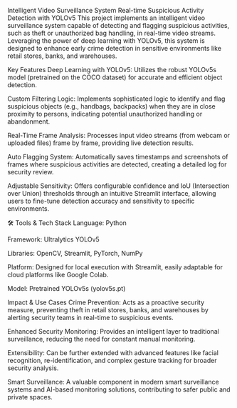 Intelligent Video Surveillance System
Real-time Suspicious Activity Detection with YOLOv5
This project implements an intelligent video surveillance system capable of detecting and flagging suspicious activities, such as theft or unauthorized bag handling, in real-time video streams. Leveraging the power of deep learning with YOLOv5, this system is designed to enhance early crime detection in sensitive environments like retail stores, banks, and warehouses.

 Key Features
Deep Learning with YOLOv5: Utilizes the robust YOLOv5s model (pretrained on the COCO dataset) for accurate and efficient object detection.

Custom Filtering Logic: Implements sophisticated logic to identify and flag suspicious objects (e.g., handbags, backpacks) when they are in close proximity to persons, indicating potential unauthorized handling or abandonment.

Real-Time Frame Analysis: Processes input video streams (from webcam or uploaded files) frame by frame, providing live detection results.

Auto Flagging System: Automatically saves timestamps and screenshots of frames where suspicious activities are detected, creating a detailed log for security review.

Adjustable Sensitivity: Offers configurable confidence and IoU (Intersection over Union) thresholds through an intuitive Streamlit interface, allowing users to fine-tune detection accuracy and sensitivity to specific environments.

🛠 Tools & Tech Stack
Language: Python

Framework: Ultralytics YOLOv5

Libraries: OpenCV, Streamlit, PyTorch, NumPy

Platform: Designed for local execution with Streamlit, easily adaptable for cloud platforms like Google Colab.

Model: Pretrained YOLOv5s (yolov5s.pt)

 Impact & Use Cases
Crime Prevention: Acts as a proactive security measure, preventing theft in retail stores, banks, and warehouses by alerting security teams in real-time to suspicious events.

Enhanced Security Monitoring: Provides an intelligent layer to traditional surveillance, reducing the need for constant manual monitoring.

Extensibility: Can be further extended with advanced features like facial recognition, re-identification, and complex gesture tracking for broader security analysis.

Smart Surveillance: A valuable component in modern smart surveillance systems and AI-based monitoring solutions, contributing to safer public and private spaces.
